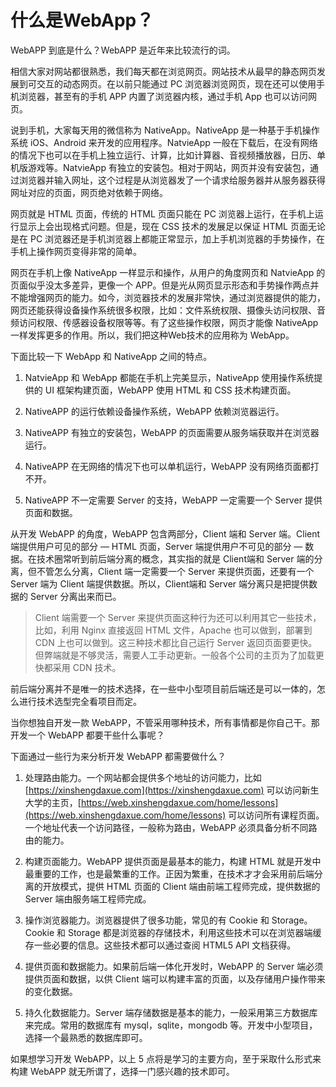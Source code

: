 # 什么是WebApp？

WebAPP 到底是什么？WebAPP 是近年来比较流行的词。

相信大家对网站都很熟悉，我们每天都在浏览网页。网站技术从最早的静态网页发展到可交互的动态网页。在以前只能通过 PC 浏览器浏览网页，现在还可以使用手机浏览器，甚至有的手机 APP 内置了浏览器内核，通过手机 App 也可以访问网页。

说到手机，大家每天用的微信称为 NativeApp。NativeApp 是一种基于手机操作系统 iOS、Android 来开发的应用程序。NatvieApp 一般在下载后，在没有网络的情况下也可以在手机上独立运行、计算，比如计算器、音视频播放器，日历、单机版游戏等。NatvieApp 有独立的安装包。相对于网站，网页并没有安装包，通过浏览器并输入网址，这个过程是从浏览器发了一个请求给服务器并从服务器获得网址对应的页面，网页绝对依赖于网络。

网页就是 HTML 页面，传统的 HTML 页面只能在 PC 浏览器上运行，在手机上运行显示上会出现格式问题。但是，现在 CSS 技术的发展足以保证 HTML 页面无论是在 PC 浏览器还是手机浏览器上都能正常显示，加上手机浏览器的手势操作，在手机上操作网页变得非常的简单。

网页在手机上像 NativeApp 一样显示和操作，从用户的角度网页和 NatvieApp 的页面似乎没太多差异，更像一个 APP。但是光从网页显示形态和手势操作两点并不能增强网页的能力。如今，浏览器技术的发展非常快，通过浏览器提供的能力，网页还能获得设备操作系统很多权限，比如：文件系统权限、摄像头访问权限、音频访问权限、传感器设备权限等等。有了这些操作权限，网页才能像 NativeApp 一样发挥更多的作用。所以，我们把这种Web技术的应用称为 WebApp。

下面比较一下 WebApp 和 NativeApp 之间的特点。

1. NatvieApp 和 WebApp 都能在手机上完美显示，NativeApp 使用操作系统提供的 UI 框架构建页面，WebAPP 使用 HTML 和 CSS 技术构建页面。

2. NativeAPP 的运行依赖设备操作系统，WebAPP 依赖浏览器运行。

3. NativeAPP 有独立的安装包，WebAPP 的页面需要从服务端获取并在浏览器运行。

4. NativeAPP 在无网络的情况下也可以单机运行，WebAPP 没有网络页面都打不开。

5. NativeAPP 不一定需要 Server 的支持，WebAPP 一定需要一个 Server 提供页面和数据。

从开发 WebAPP 的角度，WebAPP 包含两部分，Client 端和 Server 端。Client 端提供用户可见的部分 — HTML 页面，Server 端提供用户不可见的部分 — 数据。在技术圈常听到前后端分离的概念，其实指的就是 Client端和 Server 端的分离，但不管怎么分离，Client 端一定需要一个 Server 来提供页面，还要有一个 Server 端为 Client 端提供数据。所以，Client端和 Server 端分离只是把提供数据的 Server 分离出来而已。

> Client 端需要一个 Server 来提供页面这种行为还可以利用其它一些技术，比如，利用 Nginx 直接返回 HTML 文件，Apache 也可以做到，部署到 CDN 上也可以做到。这三种技术都比自己运行 Server 返回页面要更快。但弊端就是不够灵活，需要人工手动更新。一般各个公司的主页为了加载更快都采用 CDN 技术。

前后端分离并不是唯一的技术选择，在一些中小型项目前后端还是可以一体的，怎么进行技术选型完全看项目而定。

当你想独自开发一款 WebAPP，不管采用哪种技术，所有事情都是你自己干。那开发一个 WebAPP 都要干些什么事呢？

下面通过一些行为来分析开发 WebAPP 都需要做什么？

1. 处理路由能力。一个网站都会提供多个地址的访问能力，比如 [https://xinshengdaxue.com](https://xinshengdaxue.com) 可以访问新生大学的主页，[https://web.xinshengdaxue.com/home/lessons](https://web.xinshengdaxue.com/home/lessons) 可以访问所有课程页面。一个地址代表一个访问路径，一般称为路由，WebAPP 必须具备分析不同路由的能力。

2. 构建页面能力。WebAPP 提供页面是最基本的能力，构建 HTML 就是开发中最重要的工作，也是最繁重的工作。正因为繁重，在技术才才会采用前后端分离的开放模式，提供 HTML 页面的 Client 端由前端工程师完成，提供数据的 Server 端由服务端工程师完成。

3. 操作浏览器能力。浏览器提供了很多功能，常见的有 Cookie 和 Storage。Cookie 和 Storage 都是浏览器的存储技术，利用这些技术可以在浏览器端缓存一些必要的信息。这些技术都可以通过查阅 HTML5 API 文档获得。

4. 提供页面和数据能力。如果前后端一体化开发时，WebAPP 的 Server 端必须提供页面和数据，以供 Client 端可以构建丰富的页面，以及存储用户操作带来的变化数据。

5. 持久化数据能力。Server 端存储数据是基本的能力，一般采用第三方数据库来完成。常用的数据库有 mysql，sqlite，mongodb 等。开发中小型项目，选择一个最熟悉的数据库即可。

如果想学习开发 WebAPP，以上 5 点将是学习的主要方向，至于采取什么形式来构建 WebAPP 就无所谓了，选择一门感兴趣的技术即可。

